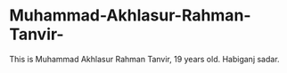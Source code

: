 # Muhammad-Akhlasur-Rahman-Tanvir-
This is Muhammad Akhlasur Rahman Tanvir, 19 years old. Habiganj sadar. 
